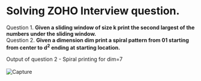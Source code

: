 # Solving ZOHO Interview question.
Question 1. <b>Given a sliding window of size k print the second largest of the numbers under the sliding window.</b><br>
Question 2. <b>Given a dimension dim print a spiral pattern from 01 starting from center to d<sup>2</sup> ending at starting location.</b>

Output of question 2 - Spiral printing for dim=7 <br><br>
![Capture](https://user-images.githubusercontent.com/38600655/69005775-c544b400-094c-11ea-89d2-17543ec6869b.PNG)
